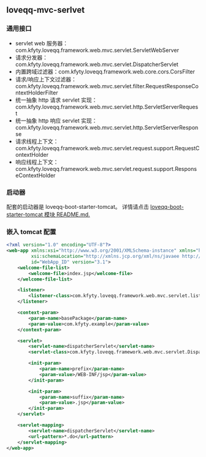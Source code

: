 ## loveqq-mvc-serlvet

### 通用接口
* servlet web 服务器：com.kfyty.loveqq.framework.web.mvc.servlet.ServletWebServer
* 请求分发器：com.kfyty.loveqq.framework.web.mvc.servlet.DispatcherServlet
* 内置跨域过滤器：com.kfyty.loveqq.framework.web.core.cors.CorsFilter
* 请求/响应上下文过滤器：com.kfyty.loveqq.framework.web.mvc.servlet.filter.RequestResponseContextHolderFilter
* 统一抽象 http 请求 servlet 实现：com.kfyty.loveqq.framework.web.mvc.servlet.http.ServletServerRequest
* 统一抽象 http 响应 servlet 实现：com.kfyty.loveqq.framework.web.mvc.servlet.http.ServletServerResponse
* 请求线程上下文：com.kfyty.loveqq.framework.web.mvc.servlet.request.support.RequestContextHolder
* 响应线程上下文：com.kfyty.loveqq.framework.web.mvc.servlet.request.support.ResponseContextHolder

### 启动器
配套的启动器是 loveqq-boot-starter-tomcat。
详情请点击 [loveqq-boot-starter-tomcat 模块 README.md.](./../../loveqq-boot-starter-tomcat/README.md)

### 嵌入 tomcat 配置
```xml
<?xml version="1.0" encoding="UTF-8"?>
<web-app xmlns:xsi="http://www.w3.org/2001/XMLSchema-instance" xmlns="http://xmlns.jcp.org/xml/ns/javaee"
         xsi:schemaLocation="http://xmlns.jcp.org/xml/ns/javaee http://xmlns.jcp.org/xml/ns/javaee/web-app_3_1.xsd"
         id="WebApp_ID" version="3.1">
    <welcome-file-list>
        <welcome-file>index.jsp</welcome-file>
    </welcome-file-list>

    <listener>
        <listener-class>com.kfyty.loveqq.framework.web.mvc.servlet.listener.WebMvcAutoConfigListener</listener-class>
    </listener>

    <context-param>
        <param-name>basePackage</param-name>
        <param-value>com.kfyty.example</param-value>
    </context-param>

    <servlet>
        <servlet-name>dispatcherServlet</servlet-name>
        <servlet-class>com.kfyty.loveqq.framework.web.mvc.servlet.DispatcherServlet</servlet-class>

        <init-param>
            <param-name>prefix</param-name>
            <param-value>/WEB-INF/jsp</param-value>
        </init-param>

        <init-param>
            <param-name>suffix</param-name>
            <param-value>.jsp</param-value>
        </init-param>
    </servlet>

    <servlet-mapping>
        <servlet-name>dispatcherServlet</servlet-name>
        <url-pattern>*.do</url-pattern>
    </servlet-mapping>
</web-app>
```